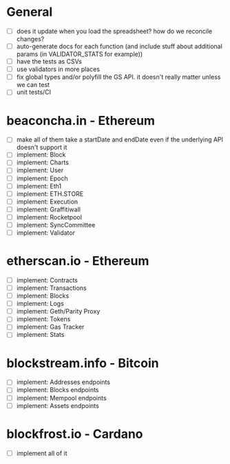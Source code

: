 # General
- [ ] does it update when you load the spreadsheet? how do we reconcile changes?
- [ ] auto-generate docs for each function (and include stuff about additional params (in VALIDATOR\_STATS for example))
- [ ] have the tests as CSVs
- [ ] use validators in more places
- [ ] fix global types and/or polyfill the GS API.  it doesn't really matter unless we can test
- [ ] unit tests/CI

# beaconcha.in - Ethereum
- [ ] make all of them take a startDate and endDate even if the underlying API doesn't support it
- [ ] implement: Block
- [ ] implement: Charts
- [ ] implement: User
- [ ] implement: Epoch
- [ ] implement: Eth1
- [ ] implement: ETH.STORE
- [ ] implement: Execution
- [ ] implement: Graffitiwall
- [ ] implement: Rocketpool
- [ ] implement: SyncCommittee
- [ ] implement: Validator

# etherscan.io - Ethereum
- [ ] implement: Contracts
- [ ] implement: Transactions
- [ ] implement: Blocks
- [ ] implement: Logs
- [ ] implement: Geth/Parity Proxy
- [ ] implement: Tokens
- [ ] implement: Gas Tracker
- [ ] implement: Stats

# blockstream.info - Bitcoin
- [ ] implement: Addresses endpoints
- [ ] implement: Blocks endpoints
- [ ] implement: Mempool endpoints
- [ ] implement: Assets endpoints

# blockfrost.io - Cardano
- [ ] implement all of it 
